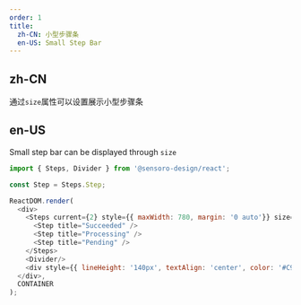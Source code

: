 ```yaml
---
order: 1
title: 
  zh-CN: 小型步骤条
  en-US: Small Step Bar
---
```


## zh-CN

通过`size`属性可以设置展示小型步骤条

## en-US

Small step bar can be displayed through `size`

```js
import { Steps, Divider } from '@sensoro-design/react';

const Step = Steps.Step;

ReactDOM.render(
  <div>
    <Steps current={2} style={{ maxWidth: 780, margin: '0 auto'}} size="small">
      <Step title="Succeeded" />
      <Step title="Processing" />
      <Step title="Pending" />
    </Steps>
    <Divider/>
    <div style={{ lineHeight: '140px', textAlign: 'center', color: '#C9CDD4'  }}>Step 2 Content</div>
  </div>,
  CONTAINER
);
```
